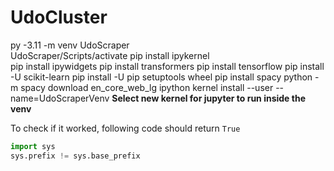 # UdoCluster
py -3.11 -m venv UdoScraper  
UdoScraper/Scripts/activate
pip install ipykernel       
pip install ipywidgets
pip install transformers
pip install tensorflow
pip install -U scikit-learn
pip install -U pip setuptools wheel
pip install spacy
python -m spacy download en_core_web_lg
ipython kernel install --user --name=UdoScraperVenv
**Select new kernel for jupyter to run inside the venv**

To check if it worked, following code should return ```True``` 
``` python
import sys
sys.prefix != sys.base_prefix
```
